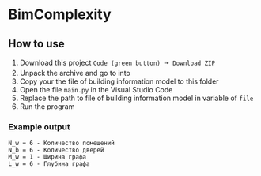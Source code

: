 # BimComplexity

## How to use

1. Download this project `Code (green button) 🠖 Download ZIP`
2. Unpack the archive and go to into
3. Copy your the file of building information model to this folder
4. Open the file `main.py` in the Visual Studio Code
5. Replace the path to file of building information model in variable of `file`
6. Run the program

### Example output
```
N_w = 6 - Количество помещений
N_b = 6 - Количество дверей
M_w = 1 - Ширина графа
L_w = 6 - Глубина графа
```
